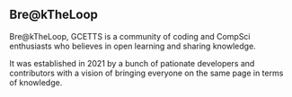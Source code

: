 ## Bre@kTheLoop

Bre@kTheLoop, GCETTS is a community of coding and CompSci enthusiasts 
who believes in open learning and sharing knowledge.

It was established in 2021 by a bunch of pationate developers and contributors 
with a vision of bringing everyone on the same page in terms of knowledge.

<!-- ### Support or Contact -->
